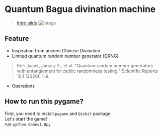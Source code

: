 # Quantum Bagua divination machine
> [Intro slide](https://drive.google.com/file/d/1ycKo9GAHGDbsEMPtwJm76HVLrKz8L5du/view?usp=sharing)
![image](https://github.com/Quantum-FortunTeller/Divination/blob/master/imgForReadMe/sampleImg.PNG)
## Feature
* Inspiration from ancient Chinese Divination
* Limited quantum random number generator (QRNG)
> Ref: Jacak, Janusz E., et al. "Quantum random number generators with entanglement for public randomness testing." Scientific Reports 10.1 (2020): 1-9.
> 
* Operations
## How to run this pygame?
First, you need to install <code>pygame</code> and <code>Qiskit</code> package.\
Let's start the game! \
run <code>python Gamev1.0py</code>